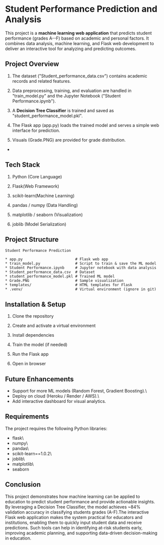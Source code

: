 # Student Performance Prediction and Analysis

This project is a **machine learning web application** that predicts student performance (grades A--F) based on academic and personal factors.
It combines data analysis, machine learning, and Flask web development to deliver an interactive tool for analyzing and predicting outcomes.


## Project Overview

1) The dataset ("Student_performance_data.csv") contains academic records and related features.

2) Data preprocessing, training, and evaluation are handled in "train_model.py" and the Jupyter Notebook ("Student Performance.ipynb").

3) A **Decision Tree Classifier** is trained and saved as "student_performance_model.pkl".

4) The Flask app (app.py) loads the trained model and serves a simple web interface for prediction.

5) Visuals (Grade.PNG) are provided for grade distribution.

-

## Tech Stack

1) Python (Core Language)

2) Flask(Web Framework)

3) scikit-learn(Machine Learning)

4) pandas / numpy (Data Handling)

5) matplotlib / seaborn (Visualization)

6) joblib (Model Serialization)



## Project Structure

    Student Performance Prediction

    * app.py                        # Flask web app
    * train_model.py                # Script to train & save the ML model
    * Student Performance.ipynb     # Jupyter notebook with data analysis
    * Student_performance_data.csv  # Dataset
    * student_performance_model.pkl # Trained ML model
    * Grade.PNG                     # Sample visualization
    * templates/                    # HTML templates for Flask
    * .venv/                        # Virtual environment (ignore in git)


## Installation & Setup

1.  Clone the repository

2.  Create and activate a virtual environment

3.  Install dependencies

4.  Train the model (if needed)

5.  Run the Flask app

6.  Open in browser


## Future Enhancements

-   Support for more ML models (Random Forest, Gradient Boosting).\
-   Deploy on cloud (Heroku / Render / AWS).\
-   Add interactive dashboard for visual analytics.


## Requirements

The project requires the following Python libraries:

-   flask\
-   numpy\
-   pandas\
-   scikit-learn==1.0.2\
-   joblib\
-   matplotlib\
-   seaborn


## Conclusion

This project demonstrates how machine learning can be applied to education to predict student performance and provide actionable insights. By leveraging a Decision Tree Classifier, the model achieves ~84% validation accuracy in classifying students grades (A-F).The interactive Flask web application makes the system practical for educators and institutions, enabling them to quickly input student data and receive predictions. Such tools can help in identifying at-risk students early, improving academic planning, and supporting data-driven decision-making in education.

